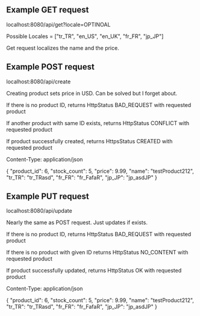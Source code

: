 ## Example GET request
localhost:8080/api/get?locale=OPTINOAL

Possible Locales = ["tr_TR", "en_US", "en_UK", "fr_FR", "jp_JP"]

Get request localizes the name and the price.

## Example POST request
localhost:8080/api/create

Creating product sets price in USD. Can be solved but I forget about.

If there is no product ID, returns HttpStatus BAD_REQUEST with requested product

If another product with same ID exists, returns HttpStatus CONFLICT with requested product

If product successfully created, returns HttpsStatus CREATED with requested product


Content-Type: application/json

{
    "product_id": 6,
    "stock_count": 5,
    "price": 9.99,
    "name": "testProduct212",
    "tr_TR": "tr_TRasd",
    "fr_FR": "fr_FafaR",
    "jp_JP": "jp_asdJP"
}

## Example PUT request
localhost:8080/api/update

Nearly the same as POST request. Just updates if exists.

If there is no product ID, returns HttpStatus BAD_REQUEST with requested product

If there is no product with given ID returns HttpStatus NO_CONTENT with requested product

If product successfully updated, returns HttpStatus OK with requested product

Content-Type: application/json

{
    "product_id": 6,
    "stock_count": 5,
    "price": 9.99,
    "name": "testProduct212",
    "tr_TR": "tr_TRasd",
    "fr_FR": "fr_FafaR",
    "jp_JP": "jp_asdJP"
}